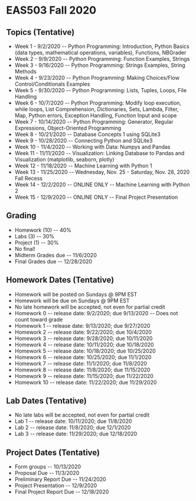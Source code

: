 # EAS503 Fall 2020

## Topics (Tentative)
- Week 1  - 9/2/2020 -- Python Programming: Introduction, Python Basics (data types, mathematical operations, variables), Functions, NBGrader 
- Week 2  - 9/9/2020 -- Python Programming:  Function Examples, Strings 
- Week 3  - 9/16/2020 -- Python Programming: Strings Examples, String Methods 
- Week 4  - 9/23/2020 -- Python Programming: Making Choices/Flow Control/Conditionals Examples
- Week 5  - 9/30/2020 -- Python Programming: Lists, Tuples, Loops, File Handling
- Week 6  - 10/7/2020 -- Python Programming: Modify loop execution, while loops, List Comprehension, Dictionaries, Sets, Lambda, Filter, Map, Python errors, Exception Handling, Function Input and scope
- Week 7  - 10/14/2020 -- Python Programming: Generator, Regular Expressions, Object-Oriented Programming
- Week 8  - 10/21/2020 -- Database Concepts 1 using SQLite3
- Week 9  - 10/28/2020 -- Connecting Python and SQLite3
- Week 10 - 11/4/2020 -- Working with Data: Numpys and Pandas
- Week 11 - 11/11/2020 -- Visualization: Linking Database to Pandas and Visualization (matplotlib, seaborn, plotly)
- Week 12 - 11/18/2020 -- Machine Learning with Python 1
- Week 13 - 11/25/2020 -- Wednesday, Nov. 25 - Saturday, Nov. 28, 2020 	Fall Recess
- Week 14 - 12/2/2020 -- ONLINE ONLY -- Machine Learning with Python 2
- Week 15 - 12/9/2020 -- ONLINE ONLY -- Final Project Presentation


## Grading
- Homework (10) -- 40%
- Labs (3) -- 30%
- Project (1) -- 30%
- No final!
- Midterm Grades due -- 11/6/2020
- Final Grades due -- 12/28/2020


## Homework Dates (Tentative)
- Homework will be posted on Sundays @ 9PM EST 
- Homework will be due on Sundays @ 9PM EST
- No late homework will be accepted, not even for partial credit
- Homework 0  -- release date: 9/2/2020; due 9/13/2020 -- Does not count toward grade
- Homework 1  -- release date: 9/13/2020; due 9/27/2020
- Homework 2  -- release date: 9/22/2020; due 10/4/2020
- Homework 3  -- release date: 9/28/2020; due 10/11/2020
- Homework 4  -- release date: 10/11/2020; due 10/18/2020
- Homework 5  -- release date: 10/18/2020; due 10/25/2020
- Homework 6  -- release date: 10/25/2020; due 11/1/2020
- Homework 7  -- release date: 11/1/2020; due 11/8/2020 
- Homework 8  -- release date: 11/8/2020; due 11/15/2020 
- Homework 9  -- release date: 11/15/2020; due 11/22/2020
- Homework 10 -- release date: 11/22/2020; due 11/29/2020

## Lab Dates (Tentative)
- No late labs will be accepted, not even for partial credit
- Lab 1 -- release date: 10/11/2020; due 11/8/2020
- Lab 2 -- release date: 11/8/2020; due 12/1/2020
- Lab 3 -- release date: 11/29/2020; due 12/18/2020 

## Project Dates (Tentative)
- Form groups -- 10/13/2020
- Proposal Due -- 11/3/2020
- Preliminary Report Due -- 11/24/2020
- Project Presentation -- 12/9/2020
- Final Project Report Due -- 12/18/2020
